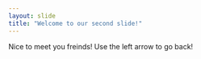 ```yaml
---
layout: slide
title: "Welcome to our second slide!"
---
```

Nice to meet you freinds!
Use the left arrow to go back!
